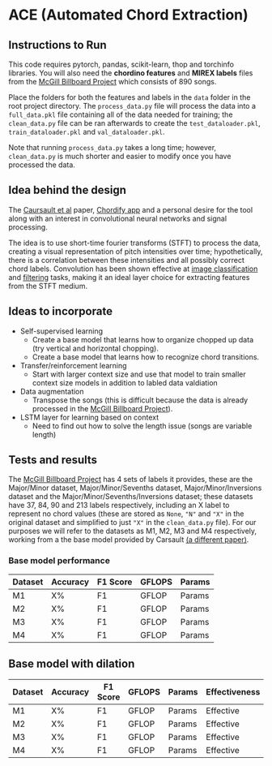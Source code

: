# ACE (Automated Chord Extraction)

## Instructions to Run
This code requires pytorch, pandas, scikit-learn, thop and torchinfo libraries. You will also need the **chordino features** and **MIREX labels** files from the [McGill Billboard Project](https://ddmal.music.mcgill.ca/research/The_McGill_Billboard_Project_(Chord_Analysis_Dataset)/) which consists of 890 songs.

Place the folders for both the features and labels in the `data` folder in the root project directory. The `process_data.py` file will process the data into a `full_data.pkl` file containing all of the data needed for training; the `clean_data.py` file can be ran afterwards to create the `test_dataloader.pkl`, `train_dataloader.pkl` and `val_dataloader.pkl`.

Note that running `process_data.py` takes a long time; however, `clean_data.py` is much shorter and easier to modify once you have processed the data.

## Idea behind the design
The [Caursault et al](10.3390/electronics10212634) paper, [Chordify app](https://chordify.net/) and a personal desire for the tool along with an interest in convolutional neural networks and signal processing.

The idea is to use short-time fourier transforms (STFT) to process the data, creating a visual representation of pitch intensities over time; hypothetically, there is a correlation between these intensities and all possibly correct chord labels. Convolution has been shown effective at [image classification](https://papers.nips.cc/paper_files/paper/2012/hash/c399862d3b9d6b76c8436e924a68c45b-Abstract.html) and [filtering](https://proceedings.neurips.cc/paper/2020/file/2fd5d41ec6cfab47e32164d5624269b1-Paper.pdf) tasks, making it an ideal layer choice for extracting features from the STFT medium.

## Ideas to incorporate
- Self-supervised learning
    - Create a base model that learns how to organize chopped up data (try vertical and horizontal chopping).
    - Create a base model that learns how to recognize chord transitions.
- Transfer/reinforcement learning
    - Start with larger context size and use that model to train smaller context size models in addition to labled data valdiation
- Data augmentation
    - Transpose the songs (this is difficult because the data is already processed in the [McGill Billboard Project](https://ddmal.music.mcgill.ca/research/The_McGill_Billboard_Project_(Chord_Analysis_Dataset)/)).
- LSTM layer for learning based on context
    - Need to find out how to solve the length issue (songs are variable length)

## Tests and results
The [McGill Billboard Project](https://ddmal.music.mcgill.ca/research/The_McGill_Billboard_Project_(Chord_Analysis_Dataset)/) has 4 sets of labels it provides, these are the Major/Minor dataset, Major/Minor/Sevenths dataset, Major/Minor/Inversions dataset and the Major/Minor/Sevenths/Inversions dataset; these datasets have 37, 84, 90 and 213 labels respectively, including an X label to represent no chord values (these are stored as `None`, `"N"` and `"X"` in the original dataset and simplified to just `"X"` in the `clean_data.py` file). For our purposes we will refer to the datasets as M1, M2, M3 and M4 respectively, working from a the base model provided by Carsault [(a different paper)](https://doi.org/10.48550/arXiv.1911.04973).

### Base model performance

| Dataset  | Accuracy | F1 Score | GFLOPS | Params |
| --- | --- | --- | --- | --- |
| M1  | X%  | F1  | GFLOP  | Params
| M2  | X%  | F1  | GFLOP  | Params
| M3  | X%  | F1  | GFLOP  | Params
| M4  | X%  | F1  | GFLOP  | Params

## Base model with dilation
| Dataset  | Accuracy | F1 Score | GFLOPS | Params | Effectiveness |
| --- | --- | --- | --- | --- | --- |
| M1  | X%  | F1  | GFLOP  | Params | Effective
| M2  | X%  | F1  | GFLOP  | Params | Effective
| M3  | X%  | F1  | GFLOP  | Params | Effective
| M4  | X%  | F1  | GFLOP  | Params | Effective